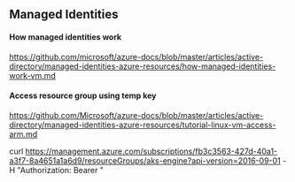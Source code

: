 ## Managed Identities


#### How managed identities work
https://github.com/microsoft/azure-docs/blob/master/articles/active-directory/managed-identities-azure-resources/how-managed-identities-work-vm.md


#### Access resource group using temp key
https://github.com/Microsoft/azure-docs/blob/master/articles/active-directory/managed-identities-azure-resources/tutorial-linux-vm-access-arm.md

curl https://management.azure.com/subscriptions/fb3c3563-427d-40a1-a3f7-8a4651a1a6d9/resourceGroups/aks-engine?api-version=2016-09-01 -H "Authorization: Bearer <token>"
